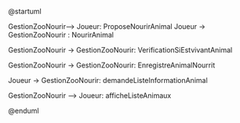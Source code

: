 @startuml

GestionZooNourir--> Joueur: ProposeNourirAnimal
Joueur -> GestionZooNourir : NourirAnimal

GestionZooNourir ->  GestionZooNourir: VerificationSiEstvivantAnimal

GestionZooNourir ->  GestionZooNourir: EnregistreAnimalNourrit

Joueur -> GestionZooNourir: demandeListeInformationAnimal

GestionZooNourir -->  Joueur: afficheListeAnimaux

	
	
	

@enduml